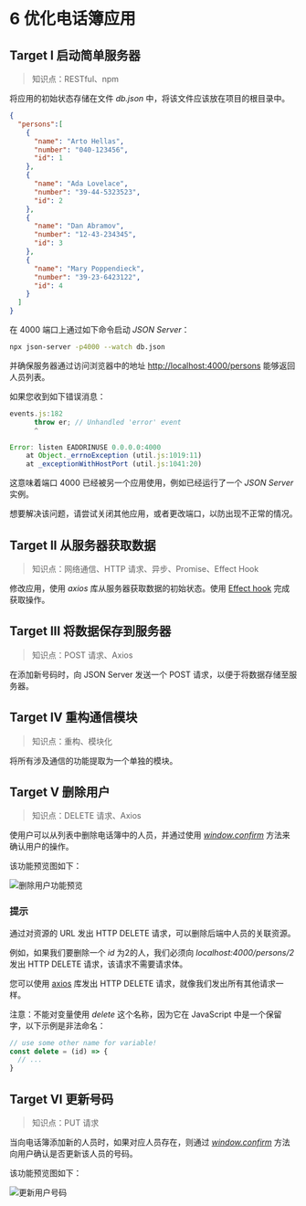 # 6 优化电话簿应用

## Target I 启动简单服务器

> 知识点：RESTful、npm

将应用的初始状态存储在文件 *db.json* 中，将该文件应该放在项目的根目录中。

```json
{
  "persons":[
    { 
      "name": "Arto Hellas", 
      "number": "040-123456",
      "id": 1
    },
    { 
      "name": "Ada Lovelace", 
      "number": "39-44-5323523",
      "id": 2
    },
    { 
      "name": "Dan Abramov", 
      "number": "12-43-234345",
      "id": 3
    },
    { 
      "name": "Mary Poppendieck", 
      "number": "39-23-6423122",
      "id": 4
    }
  ]
}
```

在 4000 端口上通过如下命令启动 *JSON Server*：

```bash
npx json-server -p4000 --watch db.json
```

并确保服务器通过访问浏览器中的地址 <http://localhost:4000/persons> 能够返回人员列表。

如果您收到如下错误消息：

```js
events.js:182
      throw er; // Unhandled 'error' event
      ^

Error: listen EADDRINUSE 0.0.0.0:4000
    at Object._errnoException (util.js:1019:11)
    at _exceptionWithHostPort (util.js:1041:20)
```

这意味着端口 4000 已经被另一个应用使用，例如已经运行了一个 *JSON Server* 实例。

想要解决该问题，请尝试关闭其他应用，或者更改端口，以防出现不正常的情况。

## Target II 从服务器获取数据

> 知识点：网络通信、HTTP 请求、异步、Promise、Effect Hook

修改应用，使用 *axios* 库从服务器获取数据的初始状态。使用 [Effect hook](https://reactjs.org/docs/hooks-Effect.html) 完成获取操作。

## Target III 将数据保存到服务器

> 知识点：POST 请求、Axios

在添加新号码时，向 JSON Server 发送一个 POST 请求，以便于将数据存储至服务器。

## Target IV 重构通信模块

> 知识点：重构、模块化

将所有涉及通信的功能提取为一个单独的模块。

## Target V 删除用户

> 知识点：DELETE 请求、Axios

使用户可以从列表中删除电话簿中的人员，并通过使用 [*window.confirm*](https://developer.mozilla.org/en-us/docs/web/api/window/confirm) 方法来确认用户的操作。

该功能预览图如下：

![删除用户功能预览](https://image-bed-41101202.oss-cn-hangzhou.aliyuncs.com/typora/image-20210401112614053.png)

### 提示

通过对资源的 URL 发出 HTTP DELETE 请求，可以删除后端中人员的关联资源。

例如，如果我们要删除一个 *id* 为2的人，我们必须向 *localhost:4000/persons/2* 发出 HTTP DELETE 请求，该请求不需要请求体。

您可以使用 [axios](https://github.com/axios/axios) 库发出 HTTP DELETE 请求，就像我们发出所有其他请求一样。

注意：不能对变量使用 *delete* 这个名称，因为它在 JavaScript 中是一个保留字，以下示例是非法命名：

```js
// use some other name for variable!
const delete = (id) => {
  // ...
}
```

## Target VI 更新号码

> 知识点：PUT 请求

当向电话簿添加新的人员时，如果对应人员存在，则通过 [*window.confirm*](https://developer.mozilla.org/en-us/docs/web/api/window/confirm) 方法向用户确认是否更新该人员的号码。

该功能预览图如下：

![更新用户号码](https://image-bed-41101202.oss-cn-hangzhou.aliyuncs.com/typora/image-20210401113003933.png)
